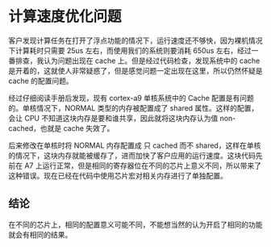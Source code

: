 # 计算速度优化问题

客户发现计算任务在打开了浮点功能的情况下，运行速度还不够快，因为裸机情况下计算耗时只需要 25us 左右，而使用我们的系统则要消耗 650us 左右，经过一番排查，我认为问题出现在 cache 上。但是经过代码检查，发现系统中的 cache 是开着的，这就使人非常疑惑了，但是感觉问题一定出现在这里，所以仍然怀疑是 cache 的配置问题。

经过仔细阅读手册后发现，现有 cortex-a9 单核系统中的 Cache 配置是有问题的。单核情况下，NORMAL 类型的内存被配置成了 shared 属性。这样的配置，会让 CPU 不知道这块内存是要和谁共享，因此就将这块内存认为值 non-cached，也就是 cache 失效了。

后来修改在单核时将 NORMAL 内存配置成 只 cached 而不 shared，这样在单核的情况下，这块内存就能被缓存了，进而加快了客户应用的运行速度。这块代码先前在 A7 上运行正常，但是相同的寄存器位在不同的芯片上意义不同，所以带来了这种错误。现在已经在代码中使用芯片宏对相关内存进行了单独配置。

## 结论

在不同的芯片上，相同的配置意义可能不同，不能想当然的认为开启了相同的功能就会有相同的结果。